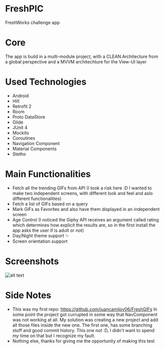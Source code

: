 # FreshPIC
FreshWorks challenge app

# Core
The app is build in a multi-module project, with a CLEAN Architecture from a global perspective and a MVVM architechture for the View-UI layer

# Used Technologies
- Android
- Hilt
- Retrofit 2
- Room
- Proto DataStore
- Glide
- JUnit 4
- Mockito
- Coroutines
- Navigation Component
- Material Components
- Stetho

# Main Functionalities
- Fetch all the trending GIFs from API (I took a risk here :D I wanted to make two independent screens, with different look and feel and aslo different functionalities)
- Fetch a list of GIFs based on a query
- Mark GIFs as Favorites and also have them displayed in an independent screen
- Age Control (I noticed the Giphy API receives an argument called rating which determines how explicit the results are, so in the first install the app asks the user if is adult or not)
- Day/Night theme support ✨
- Screen orientation support

# Screenshots
![alt text](https://lh3.googleusercontent.com/QwxDI5kHMGodsHZ45c8LH_5P1yHJhx9iPAudbkKGvaU38m7uIXEtGrLBYOt_7XYxj62mzPuNQx5mbdRnfNuuyw-Pff5wxFxUbCMdAutnZ-yPH_iFMkMzohTDF9gG5Ik5vj_icuMmqSf_PKVLOWIf4fSh3upMsiEwAdXIzqM3R9ODXQjUYVfiLKBOH-K0rubjVNBzzjAdrPj6ZzBmYZXag5aC5Dwcv4VdM4ofi5bNIhN6eViNjRORmFPrde2ulY0RcqT5xqYUPAAgO4yv_ogQ66HWueh-4OGuxn3gfVxRlWXZrVDlAnr4dam3b10xb2C71O5hKsqU4-MML1W2VmCZVdclVlWErdY_A17isOHpJbWTTN2JH49J_Glbq276VxQ6R1G_EYIs2J7iPZoYprb8JOU1DeudiKJAezBGGjw88xVsaY5N7cZ9Yj8y2wWLN8CqfXcEN7ltET4MNNNQLzs00bmhUfYCTqFAxBEhIXiamAElh6KLNFccQyT_BCylXncxccaKR5LhEtHwuNhPr3t6YJP1olgdFtASVHnz7yDlSYYXEgivMZYKn4Ltn5cTdq6sj0U2j2Qk67yRIdC7R5jmW0gwOlp2VGf9u-gWOYamagEKOoRaK3rzsOIteEsSuIE-P69gAYnaF90_AJdVAdExOZt6HsloDJHgzaLl1dEWXaBjosA_UjNqq08ebFQfjaIwiNKzDgGpraqK5NxceB80NNTDabHqUbdR3KRsNq9ImiyaRS9vW4P5SK5NA-5PwFKyT_9DoUi35B9uTZBK-D8o0FiqpE8odqvkp2_P=w401-h866-no?authuser=0)

# Side Notes
- This was my first repo: https://github.com/juancamilov06/FreshGIFs In some point the project got currupted in some way that NavComponent was not working at all. My solution was creating a new project and add all those files inside the new one. The first one, has some branching stuff and good commit history. This one not :D, I didn't want to spend my time on that but I recognize my fault.
- Nothing else, thanks for giving me the opportunity of making this test
